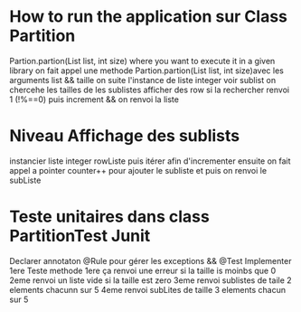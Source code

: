 # How to run the application sur Class Partition
 Partion.partion(List<Integer> list, int size) where you want to execute it in a given library
on fait appel une methode Partion.partion(List<Integer> list, int size)avec les arguments list && taille
on suite l'instance de liste integer voir sublist
on chercehe les tailles de les sublistes
afficher des row si la rechercher renvoi 1 (!%==0) puis increment && on renvoi la liste 

# Niveau Affichage des sublists
 instancier liste integer rowListe puis itérer afin d'incrementer
 ensuite on fait appel a pointer counter++ pour ajouter le subliste
 et puis on renvoi le subListe

 # Teste unitaires dans class PartitionTest Junit
 
 Declarer annotaton @Rule pour gérer les exceptions && @Test Implementer 1ere  Teste methode 
1ere ça renvoi une erreur si la  taille is moinbs que 0
2eme  renvoi un liste vide si la taille est zero
3eme renvoi   sublistes de taile 2 elements chacunn  sur 5
4eme  renvoi subLites de taille 3 elements chacun  sur 5 





